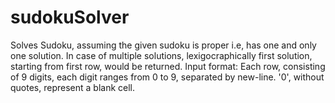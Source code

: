 # sudokuSolver
Solves Sudoku, assuming the given sudoku is proper i.e, has one and only one solution. In case of multiple solutions, lexigocraphically first solution, starting from first row, would be returned.
Input format: Each row, consisting of 9 digits, each digit ranges from 0 to 9, separated by new-line. '0', without quotes, represent a blank cell.
